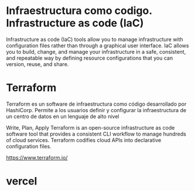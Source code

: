 # Infraestructura como codigo.  Infrastructure as code (IaC)

Infrastructure as code (IaC) tools allow you to manage infrastructure with configuration files rather than through a graphical user interface. IaC allows you to build, change, and manage your infrastructure in a safe, consistent, and repeatable way by defining resource configurations that you can version, reuse, and share.

# Terraform

Terraform es un software de infraestructura como código desarrollado por HashiCorp. Permite a los usuarios definir y configurar la infraestructura de un centro de datos en un lenguaje de alto nivel


Write, Plan, Apply
Terraform is an open-source infrastructure as code software tool that provides a consistent CLI workflow to manage hundreds of cloud services. Terraform codifies cloud APIs into declarative configuration files.

https://www.terraform.io/

# vercel